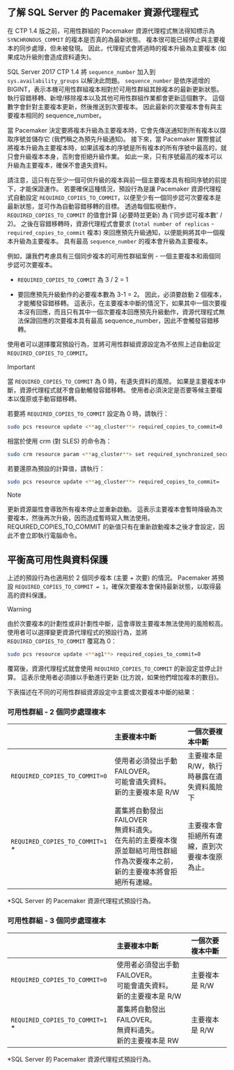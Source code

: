 ## <a name="pacemakerNotify"></a>了解 SQL Server 的 Pacemaker 資源代理程式

在 CTP 1.4 版之前，可用性群組的 Pacemaker 資源代理程式無法得知標示為 `SYNCHRONOUS_COMMIT` 的複本是否真的為最新狀態。 複本很可能已經停止與主要複本的同步處理，但未被發現。 因此，代理程式會將過時的複本升級為主要複本 (如果成功升級則會造成資料遺失)。 

SQL Server 2017 CTP 1.4 將 `sequence_number` 加入到 `sys.availability_groups` 以解決此問題。 `sequence_number` 是依序遞增的 BIGINT，表示本機可用性群組複本相對於可用性群組其餘複本的最新更新狀態。 執行容錯移轉、新增/移除複本以及其他可用性群組作業都會更新這個數字。 這個數字會針對主要複本更新，然後推送到次要複本。 因此最新的次要複本會有與主要複本相同的 sequence_number。 

當 Pacemaker 決定要將複本升級為主要複本時，它會先傳送通知到所有複本以擷取序號並儲存它 (我們稱之為預先升級通知)。 接下來，當 Pacemaker 實際嘗試將複本升級為主要複本時，如果該複本的序號是所有複本的所有序號中最高的，就只會升級複本本身，否則會拒絕升級作業。 如此一來，只有序號最高的複本可以升級為主要複本，確保不會遺失資料。 

請注意，這只有在至少一個可供升級的複本與前一個主要複本具有相同序號的前提下，才能保證運作。 若要確保這種情況，預設行為是讓 Pacemaker 資源代理程式自動設定 `REQUIRED_COPIES_TO_COMMIT`，以便至少有一個同步認可次要複本是最新狀態，並可作為自動容錯移轉的目標。 透過每個監視動作，`REQUIRED_COPIES_TO_COMMIT` 的值會計算 (必要時並更新) 為 ('同步認可複本數' / 2)。 之後在容錯移轉時，資源代理程式會要求 (`total number of replicas` - `required_copies_to_commit` 複本) 來回應預先升級通知，以便能夠將其中一個複本升級為主要複本。 具有最高 `sequence_number` 的複本會升級為主要複本。 

例如，讓我們考慮具有三個同步複本的可用性群組案例 - 一個主要複本和兩個同步認可次要複本。

- `REQUIRED_COPIES_TO_COMMIT` 為 3 / 2 = 1

- 要回應預先升級動作的必要複本數為 3-1 = 2。 因此，必須要啟動 2 個複本，才能觸發容錯移轉。 這表示，在主要複本中斷的情況下，如果其中一個次要複本沒有回應，而且只有其中一個次要複本回應預先升級動作，資源代理程式無法保證回應的次要複本具有最高 sequence_number，因此不會觸發容錯移轉。

使用者可以選擇覆寫預設行為，並將可用性群組資源設定為不依照上述自動設定 `REQUIRED_COPIES_TO_COMMIT`。

>[!IMPORTANT]
>當 `REQUIRED_COPIES_TO_COMMIT` 為 0 時，有遺失資料的風險。 如果是主要複本中斷，資源代理程式就不會自動觸發容錯移轉。 使用者必須決定是否要等候主要複本以復原或手動容錯移轉。

若要將 `REQUIRED_COPIES_TO_COMMIT` 設定為 0 時，請執行：

```bash
sudo pcs resource update <**ag_cluster**> required_copies_to_commit=0
```

相當於使用 crm (對 SLES) 的命令為：

```bash
sudo crm resource param <**ag_cluster**> set required_synchronized_secondaries_to_commit 0
```

若要還原為預設的計算值，請執行：

```bash
sudo pcs resource update <**ag_cluster**> required_copies_to_commit=
```

>[!NOTE]
>更新資源屬性會導致所有複本停止並重新啟動。 這表示主要複本會暫時降級為次要複本，然後再次升級，因而造成暫時寫入無法使用。 REQUIRED_COPIES_TO_COMMIT 的新值只有在重新啟動複本之後才會設定，因此不會立即執行電腦命令。

## <a name="balancing-high-availability-and-data-protection"></a>平衡高可用性與資料保護 

上述的預設行為也適用於 2 個同步複本 (主要 + 次要) 的情況。 Pacemaker 將預設 `REQUIRED_COPIES_TO_COMMIT = 1`，確保次要複本會保持最新狀態，以取得最高的資料保護。  

>[!WARNING]
>由於次要複本的計劃性或非計劃性中斷，這會導致主要複本無法使用的風險較高。 使用者可以選擇變更資源代理程式的預設行為，並將 `REQUIRED_COPIES_TO_COMMIT` 覆寫為 0：

```bash
sudo pcs resource update <**ag1**> required_copies_to_commit=0
```

覆寫後，資源代理程式就會使用 `REQUIRED_COPIES_TO_COMMIT` 的新設定並停止計算。 這表示使用者必須據以手動進行更新 (比方說，如果他們增加複本的數目)。

下表描述在不同的可用性群組資源設定中主要或次要複本中斷的結果：

### <a name="availability-group---2-sync-replicas"></a>可用性群組 - 2 個同步處理複本

| |主要複本中斷 |一個次要複本中斷
|:---|:--- |:--- |
|`REQUIRED_COPIES_TO_COMMIT=0`|使用者必須發出手動 FAILOVER。 <br>可能會遺失資料。<br> 新的主要複本是 R/W |主要複本是 R/W，執行時暴露在遺失資料風險下
|`REQUIRED_COPIES_TO_COMMIT=1` * |叢集將自動發出 FAILOVER <br>無資料遺失。 <br> 在先前的主要複本復原並聯結可用性群組作為次要複本之前，新的主要複本將會拒絕所有連線。 |主要複本會拒絕所有連線，直到次要複本復原為止。

\*SQL Server 的 Pacemaker 資源代理程式預設行為。

### <a name="availability-group---3-sync-replicas"></a>可用性群組 - 3 個同步處理複本

| |主要複本中斷 |一個次要複本中斷
|:---|:--- |:--- |
|`REQUIRED_COPIES_TO_COMMIT=0`|使用者必須發出手動 FAILOVER。 <br>可能會遺失資料。 <br>新的主要複本是 R/W |主要複本是 R/W
|`REQUIRED_COPIES_TO_COMMIT=1` * |叢集將自動發出 FAILOVER。 <br>無資料遺失。 <br>新的主要複本是 RW |主要複本是 R/W 

\*SQL Server 的 Pacemaker 資源代理程式預設行為。